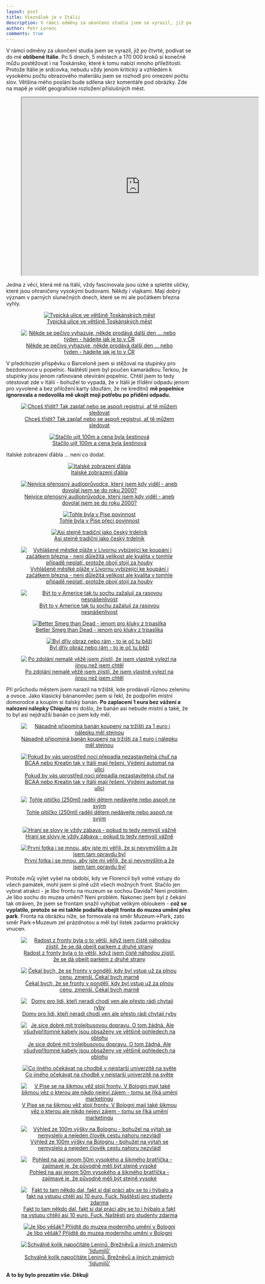 ```yaml
---
layout: post
title: Všeználek je v Itálii
description: V rámci odměny za ukončení studia jsem se vyrazil, již po čtvrté, podívat se do mé **oblíbené Itálie**. Po 5 dnech, 5 městech a 170 000 kroků si konečně můžu postěžovat i na Toskánsko, které k tomu nabízí mnoho příležitostí.
author: Petr Lorenc
comments: true
---
```


V rámci odměny za ukončení studia jsem se vyrazil, již po čtvrté, podívat se do mé **oblíbené Itálie**. Po 5 dnech, 5 městech a 170 000 kroků si konečně můžu postěžovat i na Toskánsko, které k tomu nabízí mnoho příležitostí. Protože Itálie je srdcovka, nebudu vždy jenom kritický a vzhledem k vysokému počtu obrazového materiálu jsem se rozhodl pro omezení počtu slov. Většina mého poslání bude sdílena skrz komentáře pod obrázky. Zde na mapě je vidět geografické rozložení příslušných měst.

<figure class="map" align="middle">
  <iframe src="https://www.google.com/maps/d/u/1/embed?mid=11F3KEjmwQUF15HI2ub4Pma42GR5iE7Rz" width="640" height="480"></iframe>
</figure>

Jedna z věcí, která mě na Itálii, vždy fascinovala jsou úzké a spletité uličky, které jsou ohraničeny vysokými budovami. Někdy i vlajkami. Mají dobrý význam v parných slunečných dnech, které se mi ale počátkem března vyhly.

<figure class="image" align="middle">
  <a href="{{ site.baseurl }}/images/italy_trip/01.jpg" data-lightbox="Typická ulice ve většině Toskánských měst" data-title="Typická ulice ve většině Toskánských měst" data-lightbox="roadtrip">
    <img src="{{ site.baseurl }}/images/italy_trip/01.jpg" alt="Typická ulice ve většině Toskánských měst" title="Typická ulice ve většině Toskánských měst"/>
    <figcaption>Typická ulice ve většině Toskánských měst</figcaption>
  </a>
</figure>

<figure class="image" align="middle">
  <a href="{{ site.baseurl }}/images/italy_trip/02.jpg" data-lightbox="Někde se pečivo vyhazuje, někde prodává další den ... nebo týden - hádejte jak je to v ČR" data-title="Někde se pečivo vyhazuje, někde prodává další den ... nebo týden - hádejte jak je to v ČR" data-lightbox="roadtrip">
    <img src="{{ site.baseurl }}/images/italy_trip/02.jpg" alt="Někde se pečivo vyhazuje, někde prodává další den ... nebo týden - hádejte jak je to v ČR" title="Někde se pečivo vyhazuje, někde prodává další den ... nebo týden - hádejte jak je to v ČR"/>
    <figcaption>Někde se pečivo vyhazuje, někde prodává další den ... nebo týden - hádejte jak je to v ČR</figcaption>
  </a>
</figure>

V předchozím příspěvku o Barceloně jsem si stěžoval na stupínky pro bezdomovce u popelnic. Naštěstí jsem byl poučen kamarádkou Terkou, že stupínky jsou jenom rafinované otevírání popelnic. Chtěl jsem to tedy otestovat zde v Itálii - bohužel to vypadá, že v Itálii je třídění odpadu jenom pro vyvolené a bez přiložení karty (doufám, že ne kreditní) **mě popelnice ignorovala a nedovolila mě ukojit moji potřebu po přídění odpadu.** 

<figure class="image" align="middle">
  <a href="{{ site.baseurl }}/images/italy_trip/03.jpg" data-lightbox="Chceš třídit? Tak zaplať nebo se aspoň registruj, ať tě můžem sledovat" data-title="Chceš třídit? Tak zaplať nebo se aspoň registruj, ať tě můžem sledovat" data-lightbox="roadtrip">
    <img src="{{ site.baseurl }}/images/italy_trip/03.jpg" alt="Chceš třídit? Tak zaplať nebo se aspoň registruj, ať tě můžem sledovat" title="Chceš třídit? Tak zaplať nebo se aspoň registruj, ať tě můžem sledovat"/>
    <figcaption>Chceš třídit? Tak zaplať nebo se aspoň registruj, ať tě můžem sledovat</figcaption>
  </a>
</figure>

<figure class="image" align="middle">
  <a href="{{ site.baseurl }}/images/italy_trip/04.jpg" data-lightbox="Stačilo ujít 100m a cena byla šestinová" data-title="Stačilo ujít 100m a cena byla šestinová" data-lightbox="roadtrip">
    <img src="{{ site.baseurl }}/images/italy_trip/04.jpg" alt="Stačilo ujít 100m a cena byla šestinová" title="Stačilo ujít 100m a cena byla šestinová"/>
    <figcaption>Stačilo ujít 100m a cena byla šestinová</figcaption>
  </a>
</figure>

Italské zobrazení ďábla ... neni co dodat.

<figure class="image" align="middle">
  <a href="{{ site.baseurl }}/images/italy_trip/05.jpg" data-lightbox="Italské zobrazení ďábla" data-title="Italské zobrazení ďábla" data-lightbox="roadtrip">
    <img src="{{ site.baseurl }}/images/italy_trip/05.jpg" alt="Italské zobrazení ďábla" title="Italské zobrazení ďábla"/>
    <figcaption>Italské zobrazení ďábla</figcaption>
  </a>
</figure>

<figure class="image" align="middle">
  <a href="{{ site.baseurl }}/images/italy_trip/06.jpg" data-lightbox="Nejvíce přenosný audioprůvodce, který jsem kdy viděl - aneb dovolal jsem se do roku 2000?" data-title="Nejvíce přenosný audioprůvodce, který jsem kdy viděl - aneb dovolal jsem se do roku 2000?" data-lightbox="roadtrip">
    <img src="{{ site.baseurl }}/images/italy_trip/06.jpg" alt="Nejvíce přenosný audioprůvodce, který jsem kdy viděl - aneb dovolal jsem se do roku 2000?" title="Nejvíce přenosný audioprůvodce, který jsem kdy viděl - aneb dovolal jsem se do roku 2000?"/>
    <figcaption>Nejvíce přenosný audioprůvodce, který jsem kdy viděl - aneb dovolal jsem se do roku 2000?</figcaption>
  </a>
</figure>

<figure class="image" align="middle">
  <a href="{{ site.baseurl }}/images/italy_trip/07.jpg" data-lightbox="Tohle byla v Pise povinnost" data-title="Tohle byla v Pise povinnost" data-lightbox="roadtrip">
    <img src="{{ site.baseurl }}/images/italy_trip/07.jpg" alt="Tohle byla v Pise povinnost" title="Tohle byla v Pise povinnost"/>
    <figcaption>Tohle byla v Pise přeci povinnost</figcaption>
  </a>
</figure>

<figure class="image" align="middle">
  <a href="{{ site.baseurl }}/images/italy_trip/08.jpg" data-lightbox="Asi stejně tradiční jako český trdelník" data-title="Asi stejně tradiční jako český trdelník" data-lightbox="roadtrip">
    <img src="{{ site.baseurl }}/images/italy_trip/08.jpg" alt="Asi stejně tradiční jako český trdelník" title="Asi stejně tradiční jako český trdelník"/>
    <figcaption>Asi stejně tradiční jako český trdelník</figcaption>
  </a>
</figure>

<figure class="image" align="middle">
  <a href="{{ site.baseurl }}/images/italy_trip/09.jpg" data-lightbox="Vyhlášené městké pláže v Livornu vybízející ke koupání i začátkem března - neni důležitá velikost ale kvalita v tomhle případě neplatí, protože obojí stojí za houby" data-title="Vyhlášené městké pláže v Livornu vybízející ke koupání i začátkem března - neni důležitá velikost ale kvalita v tomhle případě neplatí, protože obojí stojí za houby" data-lightbox="roadtrip">
    <img src="{{ site.baseurl }}/images/italy_trip/09.jpg" alt="Vyhlášené městké pláže v Livornu vybízející ke koupání i začátkem března - neni důležitá velikost ale kvalita v tomhle případě neplatí, protože obojí stojí za houby" title="Vyhlášené městké pláže v Livornu vybízející ke koupání i začátkem března - neni důležitá velikost ale kvalita v tomhle případě neplatí, protože obojí stojí za houby"/>
    <figcaption>Vyhlášené městké pláže v Livornu vybízející ke koupání i začátkem března - neni důležitá velikost ale kvalita v tomhle případě neplatí, protože obojí stojí za houby</figcaption>
  </a>
</figure>

<figure class="image" align="middle">
  <a href="{{ site.baseurl }}/images/italy_trip/10.jpg" data-lightbox="Být to v Americe tak tu sochu zažalují za rasovou nesnášenlivost" data-title="Být to v Americe tak tu sochu zažalují za rasovou nesnášenlivost" data-lightbox="roadtrip">
    <img src="{{ site.baseurl }}/images/italy_trip/10.jpg" alt="Být to v Americe tak tu sochu zažalují za rasovou nesnášenlivost" title="Být to v Americe tak tu sochu zažalují za rasovou nesnášenlivost"/>
    <figcaption>Být to v Americe tak tu sochu zažalují za rasovou nesnášenlivost</figcaption>
  </a>
</figure>

<figure class="image" align="middle">
  <a href="{{ site.baseurl }}/images/italy_trip/11.jpg" data-lightbox="Better Smeg than Dead - jenom pro kluky z trpaslíka" data-title="Better Smeg than Dead - jenom pro kluky z trpaslíka" data-lightbox="roadtrip">
    <img src="{{ site.baseurl }}/images/italy_trip/11.jpg" alt="Better Smeg than Dead - jenom pro kluky z trpaslíka" title="Better Smeg than Dead - jenom pro kluky z trpaslíka"/>
    <figcaption>Better Smeg than Dead - jenom pro kluky z trpaslíka</figcaption>
  </a>
</figure>

<figure class="image" align="middle">
  <a href="{{ site.baseurl }}/images/italy_trip/12.jpg" data-lightbox="Byl dřív obraz nebo rám - to je oč tu běží" data-title="Byl dřív obraz nebo rám - to je oč tu běží" data-lightbox="roadtrip">
    <img src="{{ site.baseurl }}/images/italy_trip/12.jpg" alt="Byl dřív obraz nebo rám - to je oč tu běží" title="Byl dřív obraz nebo rám - to je oč tu běží"/>
    <figcaption>Byl dřív obraz nebo rám - to je oč tu běží</figcaption>
  </a>
</figure>

<figure class="image" align="middle">
  <a href="{{ site.baseurl }}/images/italy_trip/13.jpg" data-lightbox="Po zdolání nemalé věžě jsem zjistil, že jsem vlastně vylezl na jinou než jsem chtěl" data-title="Po zdolání nemalé věžě jsem zjistil, že jsem vlastně vylezl na jinou než jsem chtěl" data-lightbox="roadtrip">
    <img src="{{ site.baseurl }}/images/italy_trip/13.jpg" alt="Po zdolání nemalé věžě jsem zjistil, že jsem vlastně vylezl na jinou než jsem chtěl" title="Po zdolání nemalé věžě jsem zjistil, že jsem vlastně vylezl na jinou než jsem chtěl"/>
    <figcaption>Po zdolání nemalé věžě jsem zjistil, že jsem vlastně vylezl na jinou než jsem chtěl</figcaption>
  </a>
</figure>

Při průchodu městem jsem narazil na tržiště, kde prodávali různou zeleninu a ovoce. Jako klasický bánanomilec jsem si řekl, že podpořím místní domorodce a koupím si italský banán. **Po zaplacení 1 eura bez vážení a nalezení nálepky Chiquita** mi došlo, že banán asi nebude místní a také, že to byl asi nejdražší banán co jsem kdy měl.


<figure class="image" align="middle">
  <a href="{{ site.baseurl }}/images/italy_trip/14.jpg" data-lightbox="Nápadně připomíná banán koupený na tržišti za 1 euro i nálepku měl stejnou" data-title="Nápadně připomíná banán koupený na tržišti za 1 euro i nálepku měl stejnou" data-lightbox="roadtrip">
    <img src="{{ site.baseurl }}/images/italy_trip/14.jpg" alt="Nápadně připomíná banán koupený na tržišti za 1 euro i nálepku měl stejnou" title="Nápadně připomíná banán koupený na tržišti za 1 euro i nálepku měl stejnou"/>
    <figcaption>Nápadně připomíná banán koupený na tržišti za 1 euro i nálepku měl stejnou</figcaption>
  </a>
</figure>

<figure class="image" align="middle">
  <a href="{{ site.baseurl }}/images/italy_trip/15.jpg" data-lightbox="Pokud by vás uprostřed noci přepadla nezastavitelná chuť na BCAA nebo Kreatin tak v Itálii mají řešení. Výdejní automat na ulici" data-title="Pokud by vás uprostřed noci přepadla nezastavitelná chuť na BCAA nebo Kreatin tak v Itálii mají řešení. Výdejní automat na ulici" data-lightbox="roadtrip">
    <img src="{{ site.baseurl }}/images/italy_trip/15.jpg" alt="Pokud by vás uprostřed noci přepadla nezastavitelná chuť na BCAA nebo Kreatin tak v Itálii mají řešení. Výdejní automat na ulici" title="Pokud by vás uprostřed noci přepadla nezastavitelná chuť na BCAA nebo Kreatin tak v Itálii mají řešení. Výdejní automat na ulici"/>
    <figcaption>Pokud by vás uprostřed noci přepadla nezastavitelná chuť na BCAA nebo Kreatin tak v Itálii mají řešení. Výdejní automat na ulici</figcaption>
  </a>
</figure>

<figure class="image" align="middle">
  <a href="{{ site.baseurl }}/images/italy_trip/16.jpg" data-lightbox="Tohle pitíčko (250ml) raději dětem nedávejte nebo aspoň ne svým" data-title="Tohle pitíčko (250ml) raději dětem nedávejte nebo aspoň ne svým" data-lightbox="roadtrip">
    <img src="{{ site.baseurl }}/images/italy_trip/16.jpg" alt="Tohle pitíčko (250ml) raději dětem nedávejte nebo aspoň ne svým" title="Tohle pitíčko (250ml) raději dětem nedávejte nebo aspoň ne svým"/>
    <figcaption>Tohle pitíčko (250ml) raději dětem nedávejte nebo aspoň ne svým</figcaption>
  </a>
</figure>

<figure class="image" align="middle">
  <a href="{{ site.baseurl }}/images/italy_trip/17.jpg" data-lightbox="Hraní se slovy je vždy zábava - pokud to tedy nemyslí vážně" data-title="Hraní se slovy je vždy zábava - pokud to tedy nemyslí vážně" data-lightbox="roadtrip">
    <img src="{{ site.baseurl }}/images/italy_trip/17.jpg" alt="Hraní se slovy je vždy zábava - pokud to tedy nemyslí vážně" title="Hraní se slovy je vždy zábava - pokud to tedy nemyslí vážně"/>
    <figcaption>Hraní se slovy je vždy zábava - pokud to tedy nemyslí vážně</figcaption>
  </a>
</figure>

<figure class="image" align="middle">
  <a href="{{ site.baseurl }}/images/italy_trip/18.jpg" data-lightbox="První fotka i se mnou, aby jste mi věřili, že si nevymýšlím a že jsem tam opravdu byl" data-title="První fotka i se mnou, aby jste mi věřili, že si nevymýšlím a že jsem tam opravdu byl" data-lightbox="roadtrip">
    <img src="{{ site.baseurl }}/images/italy_trip/18.jpg" alt="První fotka i se mnou, aby jste mi věřili, že si nevymýšlím a že jsem tam opravdu byl" title="První fotka i se mnou, aby jste mi věřili, že si nevymýšlím a že jsem tam opravdu byl"/>
    <figcaption>První fotka i se mnou, aby jste mi věřili, že si nevymýšlím a že jsem tam opravdu byl</figcaption>
  </a>
</figure>

Protože můj výlet vyšel na období, kdy ve Florencii byli volné vstupy do všech památek, mohl jsem si plně užít všech možných front. Stačilo jen vybrat atrakci - je libo frontu na muzeum se sochou Davida? Neni problém. Je libo sochu do muzea umění? Neni problém. Nakonec jsem byl z čekání tak otráven, že jsem se frontám snažil vyhýbat velikým obloukem - **což se vyplatilo, protože se mi takhle podařila obejít fronta do muzea umění přes park**. Fronta na obrázku níže, se formovala na směr Muzeum->Park, zato směr Park->Muzeum zel prázdnotou a měl byl lístek zadarmo prakticky vnucen.

<figure class="image" align="middle">
  <a href="{{ site.baseurl }}/images/italy_trip/19.jpg" data-lightbox="Radost z fronty byla o to větší, když jsem čistě náhodou zjistil, že se dá obejít parkem z druhé strany" data-title="Radost z fronty byla o to větší, když jsem čistě náhodou zjistil, že se dá obejít parkem z druhé strany" data-lightbox="roadtrip">
    <img src="{{ site.baseurl }}/images/italy_trip/19.jpg" alt="Radost z fronty byla o to větší, když jsem čistě náhodou zjistil, že se dá obejít parkem z druhé strany" title="Radost z fronty byla o to větší, když jsem čistě náhodou zjistil, že se dá obejít parkem z druhé strany"/>
    <figcaption>Radost z fronty byla o to větší, když jsem čistě náhodou zjistil, že se dá obejít parkem z druhé strany</figcaption>
  </a>
</figure>

<figure class="image" align="middle">
  <a href="{{ site.baseurl }}/images/italy_trip/20.jpg" data-lightbox="Čekal bych, že se fronty v pondělí, kdy byl vstup už za plnou cenu, zmenší. Čekal bych marně" data-title="Čekal bych, že se fronty v pondělí, kdy byl vstup už za plnou cenu, zmenší. Čekal bych marně" data-lightbox="roadtrip">
    <img src="{{ site.baseurl }}/images/italy_trip/20.jpg" alt="Čekal bych, že se fronty v pondělí, kdy byl vstup už za plnou cenu, zmenší. Čekal bych marně" title="Čekal bych, že se fronty v pondělí, kdy byl vstup už za plnou cenu, zmenší. Čekal bych marně"/>
    <figcaption>Čekal bych, že se fronty v pondělí, kdy byl vstup už za plnou cenu, zmenší. Čekal bych marně</figcaption>
  </a>
</figure>

<figure class="image" align="middle">
  <a href="{{ site.baseurl }}/images/italy_trip/21.jpg" data-lightbox="Domy pro lidi, kteří neradi chodí ven ale přesto rádi chytají ryby" data-title="Domy pro lidi, kteří neradi chodí ven ale přesto rádi chytají ryby" data-lightbox="roadtrip">
    <img src="{{ site.baseurl }}/images/italy_trip/21.jpg" alt="Domy pro lidi, kteří neradi chodí ven ale přesto rádi chytají ryby" title="Domy pro lidi, kteří neradi chodí ven ale přesto rádi chytají ryby"/>
    <figcaption>Domy pro lidi, kteří neradi chodí ven ale přesto rádi chytají ryby</figcaption>
  </a>
</figure>

<figure class="image" align="middle">
  <a href="{{ site.baseurl }}/images/italy_trip/22.jpg" data-lightbox="Je sice dobré mít trolejbusovou dopravu. O tom žádná. Ale všudypřítomné kabely jsou obsaženy ve většině pohledech na oblohu" data-title="Je sice dobré mít trolejbusovou dopravu. O tom žádná. Ale všudypřítomné kabely jsou obsaženy ve většině pohledech na oblohu" data-lightbox="roadtrip">
    <img src="{{ site.baseurl }}/images/italy_trip/22.jpg" alt="Je sice dobré mít trolejbusovou dopravu. O tom žádná. Ale všudypřítomné kabely jsou obsaženy ve většině pohledech na oblohu" title="Je sice dobré mít trolejbusovou dopravu. O tom žádná. Ale všudypřítomné kabely jsou obsaženy ve většině pohledech na oblohu"/>
    <figcaption>Je sice dobré mít trolejbusovou dopravu. O tom žádná. Ale všudypřítomné kabely jsou obsaženy ve většině pohledech na oblohu</figcaption>
  </a>
</figure>

<figure class="image" align="middle">
  <a href="{{ site.baseurl }}/images/italy_trip/23.jpg" data-lightbox="Co jiného očekávat na chodbě v nejstarší univerzitě na světe" data-title="Co jiného očekávat na chodbě v nejstarší univerzitě na světe" data-lightbox="roadtrip">
    <img src="{{ site.baseurl }}/images/italy_trip/23.jpg" alt="Co jiného očekávat na chodbě v nejstarší univerzitě na světe" title="Co jiného očekávat na chodbě v nejstarší univerzitě na světe"/>
    <figcaption>Co jiného očekávat na chodbě v nejstarší univerzitě na světe</figcaption>
  </a>
</figure>

<figure class="image" align="middle">
  <a href="{{ site.baseurl }}/images/italy_trip/24.jpg" data-lightbox="V Pise se na šikmou věž stojí fronty. V Bologni mají také šikmou věz o kterou ale nikdo nejeví zájem - tomu se říká umění marketingu" data-title="V Pise se na šikmou věž stojí fronty. V Bologni mají také šikmou věz o kterou ale nikdo nejeví zájem - tomu se říká umění marketingu" data-lightbox="roadtrip">
    <img src="{{ site.baseurl }}/images/italy_trip/24.jpg" alt="V Pise se na šikmou věž stojí fronty. V Bologni mají také šikmou věz o kterou ale nikdo nejeví zájem - tomu se říká umění marketingu" title="V Pise se na šikmou věž stojí fronty. V Bologni mají také šikmou věz o kterou ale nikdo nejeví zájem - tomu se říká umění marketingu"/>
    <figcaption>V Pise se na šikmou věž stojí fronty. V Bologni mají také šikmou věz o kterou ale nikdo nejeví zájem - tomu se říká umění marketingu</figcaption>
  </a>
</figure>

<figure class="image" align="middle">
  <a href="{{ site.baseurl }}/images/italy_trip/25.jpg" data-lightbox="Výhled ze 100m výšky na Bolognu - bohužel na výtah se nemyslelo a nejeden člověk cestu nahoru nezvládl" data-title="Výhled ze 100m výšky na Bolognu - bohužel na výtah se nemyslelo a nejeden člověk cestu nahoru nezvládl" data-lightbox="roadtrip">
    <img src="{{ site.baseurl }}/images/italy_trip/25.jpg" alt="Výhled ze 100m výšky na Bolognu - bohužel na výtah se nemyslelo a nejeden člověk cestu nahoru nezvládl" title="Výhled ze 100m výšky na Bolognu - bohužel na výtah se nemyslelo a nejeden člověk cestu nahoru nezvládl"/>
    <figcaption>Výhled ze 100m výšky na Bolognu - bohužel na výtah se nemyslelo a nejeden člověk cestu nahoru nezvládl</figcaption>
  </a>
</figure>

<figure class="image" align="middle">
  <a href="{{ site.baseurl }}/images/italy_trip/26.jpg" data-lightbox="Pohled na asi jenom 50m vysokého a šikmého bratříčka - zajímavé je, že původně měli být stejně vysoké" data-title="Pohled na asi jenom 50m vysokého a šikmého bratříčka - zajímavé je, že původně měli být stejně vysoké" data-lightbox="roadtrip">
    <img src="{{ site.baseurl }}/images/italy_trip/26.jpg" alt="Pohled na asi jenom 50m vysokého a šikmého bratříčka - zajímavé je, že původně měli být stejně vysoké" title="Pohled na asi jenom 50m vysokého a šikmého bratříčka - zajímavé je, že původně měli být stejně vysoké"/>
    <figcaption>Pohled na asi jenom 50m vysokého a šikmého bratříčka - zajímavé je, že původně měli být stejně vysoké</figcaption>
  </a>
</figure>

<figure class="image" align="middle">
  <a href="{{ site.baseurl }}/images/italy_trip/27.jpg" data-lightbox="Fakt to tam někdo dal, fakt si dal práci aby se to i hýbalo a fakt na vstupu chtěl asi 10 euro. Fuck. Naštěstí pro studenty zdarma" data-title="Fakt to tam někdo dal, fakt si dal práci aby se to i hýbalo a fakt na vstupu chtěl asi 10 euro. Fuck. Naštěstí pro studenty zdarma" data-lightbox="roadtrip">
    <img src="{{ site.baseurl }}/images/italy_trip/27.jpg" alt="Fakt to tam někdo dal, fakt si dal práci aby se to i hýbalo a fakt na vstupu chtěl asi 10 euro. Fuck. Naštěstí pro studenty zdarma" title="Fakt to tam někdo dal, fakt si dal práci aby se to i hýbalo a fakt na vstupu chtěl asi 10 euro. Fuck. Naštěstí pro studenty zdarma"/>
    <figcaption>Fakt to tam někdo dal, fakt si dal práci aby se to i hýbalo a fakt na vstupu chtějí asi 10 euro. Fuck. Naštěstí pro studenty zdarma</figcaption>
  </a>
</figure>

<figure class="image" align="middle">
  <a href="{{ site.baseurl }}/images/italy_trip/28.jpg" data-lightbox="Je libo věšák? Přijdtě do muzea moderního umění v Bologni" data-title="Je libo věšák? Přijdtě do muzea moderního umění v Bologni" data-lightbox="roadtrip">
    <img src="{{ site.baseurl }}/images/italy_trip/28.jpg" alt="Je libo věšák? Přijdtě do muzea moderního umění v Bologni" title="Je libo věšák? Přijdtě do muzea moderního umění v Bologni"/>
    <figcaption>Je libo věšák? Přijdtě do muzea moderního umění v Bologni</figcaption>
  </a>
</figure>

<figure class="image" align="middle">
  <a href="{{ site.baseurl }}/images/italy_trip/29.jpg" data-lightbox="Schválně kolik napočítáte Leninů, Brežněvů a jiných známých 'lidumilů'" data-title="Schválně kolik napočítáte Leninů, Brežněvů a jiných známých 'lidumilů'" data-lightbox="roadtrip">
    <img src="{{ site.baseurl }}/images/italy_trip/29.jpg" alt="Schválně kolik napočítáte Leninů, Brežněvů a jiných známých 'lidumilů'" title="Schválně kolik napočítáte Leninů, Brežněvů a jiných známých 'lidumilů'"/>
    <figcaption>Schválně kolik napočítáte Leninů, Brežněvů a jiných známých 'lidumilů'</figcaption>
  </a>
</figure>

**A to by bylo prozatím vše. Děkuji**







